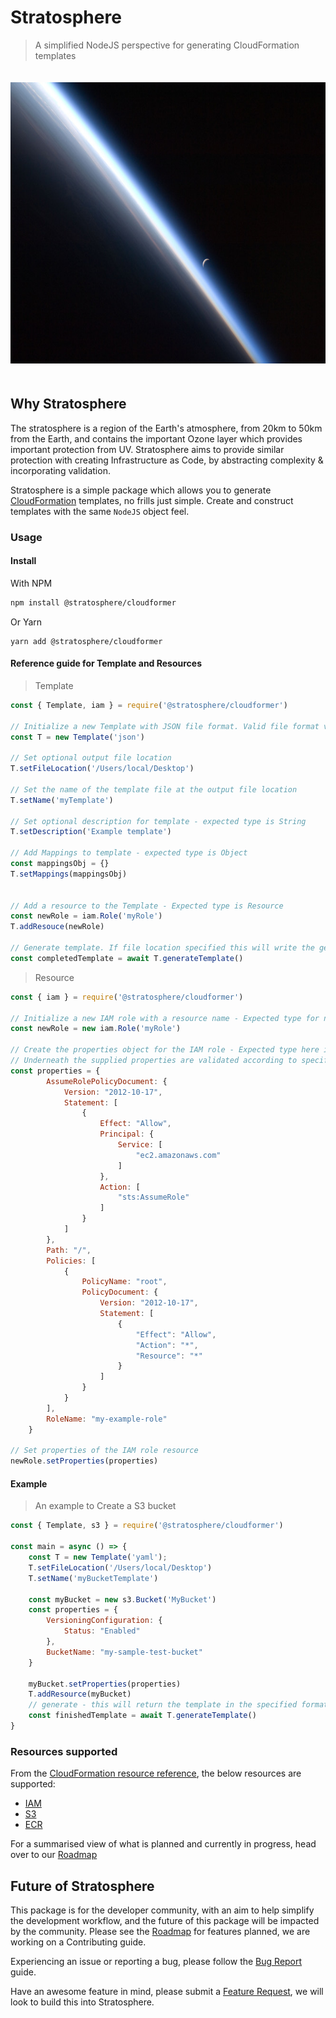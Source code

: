 # Stratosphere

> A simplified NodeJS perspective for generating CloudFormation templates

<div align="center" style="padding-top: 20px;  padding-bottom: 20px;">
	<img src="assets/stratosphere.png" alt="Item" height="450px">
</div>

## Why Stratosphere

The stratosphere is a region of the Earth's atmosphere, from 20km to 50km from the Earth, and contains the important Ozone layer which provides important protection from UV. Stratosphere aims to provide similar protection with creating Infrastructure as Code, by abstracting complexity & incorporating validation.

Stratosphere is a simple package which allows you to generate [CloudFormation](https://aws.amazon.com/cloudformation/) templates, no frills just simple. Create and construct templates with the same `NodeJS` object feel.

### Usage

#### Install

With NPM

```bash
npm install @stratosphere/cloudformer
```

Or Yarn

```
yarn add @stratosphere/cloudformer
```

#### Reference guide for Template and Resources

> Template

```javascript
const { Template, iam } = require('@stratosphere/cloudformer')

// Initialize a new Template with JSON file format. Valid file format values are JSON and YAML
const T = new Template('json')

// Set optional output file location
T.setFileLocation('/Users/local/Desktop')

// Set the name of the template file at the output file location
T.setName('myTemplate')

// Set optional description for template - expected type is String
T.setDescription('Example template')

// Add Mappings to template - expected type is Object
const mappingsObj = {}
T.setMappings(mappingsObj)


// Add a resource to the Template - Expected type is Resource
const newRole = iam.Role('myRole')
T.addResouce(newRole)

// Generate template. If file location specified this will write the generate template output to the file location
const completedTemplate = await T.generateTemplate()
```

> Resource

```javascript
const { iam } = require('@stratosphere/cloudformer')

// Initialize a new IAM role with a resource name - Expected type for name is String
const newRole = new iam.Role('myRole')

// Create the properties object for the IAM role - Expected type here is an Object of properties
// Underneath the supplied properties are validated according to specification for expected properties, property type and required properties
const properties = {
        AssumeRolePolicyDocument: {
            Version: "2012-10-17",
            Statement: [
                {
                    Effect: "Allow",
                    Principal: {
                        Service: [
                            "ec2.amazonaws.com"
                        ]
                    },
                    Action: [
                        "sts:AssumeRole"
                    ]
                }
            ]
        },
        Path: "/",
        Policies: [
            {
                PolicyName: "root",
                PolicyDocument: {
                    Version: "2012-10-17",
                    Statement: [
                        {
                            "Effect": "Allow",
                            "Action": "*",
                            "Resource": "*"
                        }
                    ]
                }
            }
        ],
        RoleName: "my-example-role"
    }

// Set properties of the IAM role resource
newRole.setProperties(properties)
```

#### Example

> An example to Create a S3 bucket

```javascript
const { Template, s3 } = require('@stratosphere/cloudformer')

const main = async () => {
    const T = new Template('yaml');
    T.setFileLocation('/Users/local/Desktop')
    T.setName('myBucketTemplate')

    const myBucket = new s3.Bucket('MyBucket')
    const properties = {
        VersioningConfiguration: {
            Status: "Enabled"
        },
        BucketName: "my-sample-test-bucket"
    }

    myBucket.setProperties(properties)
    T.addResource(myBucket)
    // generate - this will return the template in the specified format
    const finishedTemplate = await T.generateTemplate()
}
```

### Resources supported

From the [CloudFormation resource reference](https://docs.aws.amazon.com/AWSCloudFormation/latest/UserGuide/aws-template-resource-type-ref.html), the below resources are supported:

- [IAM](https://docs.aws.amazon.com/AWSCloudFormation/latest/UserGuide/AWS_IAM.html)
- [S3](https://docs.aws.amazon.com/AWSCloudFormation/latest/UserGuide/AWS_S3.html)
- [ECR](https://docs.aws.amazon.com/AWSCloudFormation/latest/UserGuide/AWS_ECR.html)

For a summarised view of what is planned and currently in progress, head over to our [Roadmap](https://github.com/and-cru/stratosphere/projects/1)

## Future of Stratosphere

This package is for the developer community, with an aim to help simplify the development workflow, and the future of this package will be impacted by the community. Please see the [Roadmap](https://github.com/and-cru/stratosphere/projects/1) for features planned, we are working on a Contributing guide.

Experiencing an issue or reporting a bug, please follow the [Bug Report](./.github/ISSUE_TEMPLATE/bug_report.md) guide.

Have an awesome feature in mind, please submit a [Feature Request](./.github/ISSUE_TEMPLATE/feature_request.md), we will look to build this into Stratosphere.